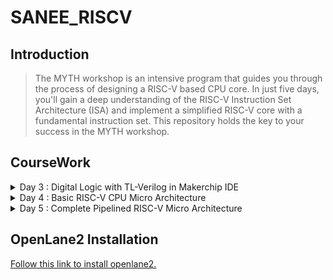 # SANEE_RISCV

## Introduction

> The MYTH workshop is an intensive program that guides you through the process of designing a RISC-V based CPU core. In just five days, you'll gain a deep understanding of the RISC-V Instruction Set Architecture (ISA) and implement a simplified RISC-V core with a fundamental instruction set. This repository holds the key to your success in the MYTH workshop.


## **CourseWork**
<details>
<summary>Day 3 : Digital Logic with TL-Verilog in Makerchip IDE</summary>
<br>

Head over to the [MakerChip IDE](https://www.makerchip.com/)
<br>

### A) Inverter

![1](https://github.com/saneeaman9/sanee_riscv/assets/75088597/7984fed0-0c5e-4a5d-a3dc-682cd89a276d)


![2](https://github.com/saneeaman9/sanee_riscv/assets/75088597/c6fb9025-3f66-4658-97f2-c933ec2750d0)


### XOR Gate using Boolean Operator.

![3](https://github.com/saneeaman9/sanee_riscv/assets/75088597/925c331b-2d09-4b42-a52a-76e819a6a9a8)


### C) Vectors

![4](https://github.com/saneeaman9/sanee_riscv/assets/75088597/7699352f-a192-4245-8b99-ce22b6fdbd9f)


### D) Mux

![5](https://github.com/saneeaman9/sanee_riscv/assets/75088597/1095a452-0d39-48fa-a999-354503c91e71)


### E) Simple Calculator
![6](https://github.com/saneeaman9/sanee_riscv/assets/75088597/5ac55944-ccde-4d6d-ba1d-8582ce407e9f)


### F) Fibonacci Series

![7](https://github.com/saneeaman9/sanee_riscv/assets/75088597/66bc4b74-a631-4cc7-a163-f4d100c9469c)


### G) Up Counter

![8](https://github.com/saneeaman9/sanee_riscv/assets/75088597/8adad9e4-7654-43fd-8a7b-b22561d6fc62)


### I) Sequential Calc

![9](https://github.com/saneeaman9/sanee_riscv/assets/75088597/b21d7273-2812-46ff-b443-ffff8bdc6dd1)


### I) Pipelined Logic

#### A simple pipeline through Pythagorean Example.
* Go to "Examples".
* Load Default Template.
* Go to editor and enter the following under TLV.

```bash

`include "sqrt32.v"
|calc
      @1
         $aa_sq[31:0] = $aa[3:0] * $aa;
         $bb_sq[31:0] = $bb[3:0] * $bb;
      @2
         $cc_sq[31:0] = $aa_sq + $bb_sq;
      @3
         $cc[31:0] = sqrt($cc_sq);

```

![10](https://github.com/saneeaman9/sanee_riscv/assets/75088597/45e59958-5d3d-43c0-92ed-a493c634b43a)


### J) Pipeline Implementation example.

![11](https://github.com/saneeaman9/sanee_riscv/assets/75088597/aed76443-b791-4e7a-b163-83a6220d99dd)


### Validity

> - Easier debugging. 
> - Cleaner design.
> - Better error checking.
> - Automated clock gating.


### K) 2 Cycle Calc with Validity.

![12](https://github.com/saneeaman9/sanee_riscv/assets/75088597/402c789a-e5e7-444c-98ce-7358d54ce6c7)


### L) Distance Calc.

![13](https://github.com/saneeaman9/sanee_riscv/assets/75088597/b7dfc9cd-f88a-4b77-8085-214a9ca0acb0)


### Calculator Memory

![14](https://github.com/saneeaman9/sanee_riscv/assets/75088597/8d01f876-87b9-42da-b24d-0b799a10c5a5)




</details>


<details>
<summary>Day 4 : Basic RISC-V CPU Micro Architecture</summary>
</br>

## Overview
This RISC-V Architecture Block Diagram illustrates the fundamental components and their interactions within a computer system based on the RISC-V instruction set architecture. RISC-V is a modular and customizable architecture, providing a versatile framework for designing processors tailored to specific application requirements.

## Components
1. **CPU (Central Processing Unit)**
   - *Description*: The CPU serves as the core of the RISC-V processor, responsible for executing instructions. It includes multiple stages:
     - Instruction Fetch (IF): Fetches instructions from memory.
     - Instruction Decode (ID): Decodes the fetched instructions.
     - Execution (EX): Performs arithmetic and logic operations.
     - Memory (MEM): Manages data memory access.
     - Write Back (WB): Writes results back to registers.

2. **Instruction Memory**
   - *Description*: This memory component stores the program's instructions that the CPU fetches and executes. It's essential for the program's proper execution.

3. **Data Memory**
   - *Description*: Data Memory stores data used by the CPU during program execution. It is crucial for data manipulation and storage.

4. **Registers**
   - *Description*: Registers are a set of general-purpose storage units used for temporary data storage and manipulation by the CPU. They play a pivotal role in instruction execution.

5. **Control Unit**
   - *Description*: The Control Unit manages control signals and coordinates the activities of the CPU's components, ensuring the proper execution of instructions.

6. **ALU (Arithmetic Logic Unit)**
   - *Description*: The ALU performs arithmetic and logic operations as directed by the CPU's instructions. It is the computational workhorse of the processor.

7. **Instruction Decoder**
   - *Description*: The Instruction Decoder interprets and decodes instructions fetched from memory. It translates instructions into actions for the CPU to execute.

8. **Cache Memory**
   - *Description*: Cache Memory provides fast access to frequently used instructions and data. It helps improve the system's overall performance by reducing memory access times.

9. **Bus Interface**
   - *Description*: The Bus Interface facilitates data transfer between the CPU, memory, and peripherals. It ensures efficient communication within the system.

10. **Peripherals**
    - *Description*: Peripherals are external devices such as input/output controllers, timers, and more. They connect to the CPU, enhancing the system's functionality by allowing interaction with the outside world.

For the consecutive labs, we will use the "RISC-V lab starting point code" from https://github.com/stevehoover/RISC-V_MYTH_Workshop.

Use the following links : [Link for the starter code](https://myth.makerchip.com/sandbox?code_url=https:%2F%2Fraw.githubusercontent.com%2Fstevehoover%2FRISC-V_MYTH_Workshop%2Fmaster%2Frisc-v_shell.tlv#)

#### 1. Program Counter
![1](https://github.com/saneeaman9/sanee_riscv/assets/75088597/fcb9f75d-d2bb-4ac6-a703-36cab14637e3)

#### 2. Instruction Fetch
![2](https://github.com/saneeaman9/sanee_riscv/assets/75088597/4b7d14a1-7d5c-4b69-b869-dfaf84bb632d)

#### 3. Instruction Decode
![3](https://github.com/saneeaman9/sanee_riscv/assets/75088597/e2a14d26-06df-4ff8-ac07-a6b8ac3c8de3)

#### 4. Instruction Decode with validity
![4](https://github.com/saneeaman9/sanee_riscv/assets/75088597/a051d61a-92a4-4ea6-8317-668d7cdad195)

#### 5. Individual Instruction decode
![5](https://github.com/saneeaman9/sanee_riscv/assets/75088597/db3391a0-db2e-4982-b0ab-b9657da5f804)

#### 6. Register File Read
![6](https://github.com/saneeaman9/sanee_riscv/assets/75088597/e2a64f09-d3e1-4f96-9a38-c2d533b90888)
#### 7. ALU
![7](https://github.com/saneeaman9/sanee_riscv/assets/75088597/3015bf58-58be-4c09-ad07-26a983c2e65f)

#### 8. Register File Write
![8](https://github.com/saneeaman9/sanee_riscv/assets/75088597/0000fd68-55b5-47cd-a067-7f8605cbb64e)

#### 9 Branch Instructions
![9](https://github.com/saneeaman9/sanee_riscv/assets/75088597/2e3b2a42-9844-4f7e-856f-fd050b179c97)

#### 10. Testbench to check functionality
![10](https://github.com/saneeaman9/sanee_riscv/assets/75088597/eba1771d-0e9a-4ffd-a46c-097a656cb0c7)


</details>



<details>
<summary>Day 5 : Complete Pipelined RISC-V Micro Architecture</summary>
<br>



</details>


## OpenLane2 Installation

[Follow this link to install openlane2.](https://github.com/efabless/openlane2)
